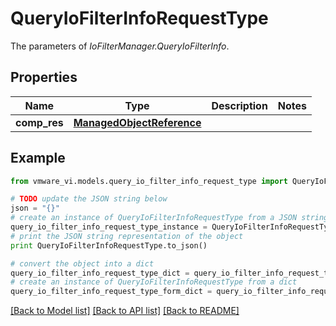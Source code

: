 # QueryIoFilterInfoRequestType

The parameters of *IoFilterManager.QueryIoFilterInfo*. 

## Properties
Name | Type | Description | Notes
------------ | ------------- | ------------- | -------------
**comp_res** | [**ManagedObjectReference**](ManagedObjectReference.md) |  | 

## Example

```python
from vmware_vi.models.query_io_filter_info_request_type import QueryIoFilterInfoRequestType

# TODO update the JSON string below
json = "{}"
# create an instance of QueryIoFilterInfoRequestType from a JSON string
query_io_filter_info_request_type_instance = QueryIoFilterInfoRequestType.from_json(json)
# print the JSON string representation of the object
print QueryIoFilterInfoRequestType.to_json()

# convert the object into a dict
query_io_filter_info_request_type_dict = query_io_filter_info_request_type_instance.to_dict()
# create an instance of QueryIoFilterInfoRequestType from a dict
query_io_filter_info_request_type_form_dict = query_io_filter_info_request_type.from_dict(query_io_filter_info_request_type_dict)
```
[[Back to Model list]](../README.md#documentation-for-models) [[Back to API list]](../README.md#documentation-for-api-endpoints) [[Back to README]](../README.md)


